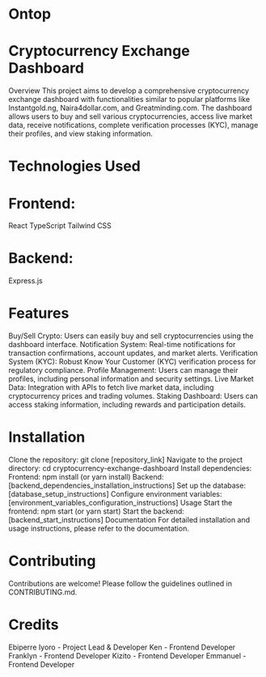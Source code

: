 # Ontop

# Cryptocurrency Exchange Dashboard
Overview
This project aims to develop a comprehensive cryptocurrency exchange dashboard with functionalities similar to popular platforms like Instantgold.ng, Naira4dollar.com, and Greatminding.com. The dashboard allows users to buy and sell various cryptocurrencies, access live market data, receive notifications, complete verification processes (KYC), manage their profiles, and view staking information.

# Technologies Used
# Frontend:

React
TypeScript
Tailwind CSS

# Backend:

Express.js

# Features
Buy/Sell Crypto: Users can easily buy and sell cryptocurrencies using the dashboard interface.
Notification System: Real-time notifications for transaction confirmations, account updates, and market alerts.
Verification System (KYC): Robust Know Your Customer (KYC) verification process for regulatory compliance.
Profile Management: Users can manage their profiles, including personal information and security settings.
Live Market Data: Integration with APIs to fetch live market data, including cryptocurrency prices and trading volumes.
Staking Dashboard: Users can access staking information, including rewards and participation details.
# Installation
Clone the repository: git clone [repository_link]
Navigate to the project directory: cd cryptocurrency-exchange-dashboard
Install dependencies:
Frontend: npm install (or yarn install)
Backend: [backend_dependencies_installation_instructions]
Set up the database: [database_setup_instructions]
Configure environment variables: [environment_variables_configuration_instructions]
Usage
Start the frontend: npm start (or yarn start)
Start the backend: [backend_start_instructions]
Documentation
For detailed installation and usage instructions, please refer to the documentation.

# Contributing
Contributions are welcome! Please follow the guidelines outlined in CONTRIBUTING.md.

# Credits
Ebiperre Iyoro - Project Lead & Developer
Ken - Frontend Developer
Franklyn - Frontend Developer
Kizito - Frontend Developer
Emmanuel - Frontend Developer
